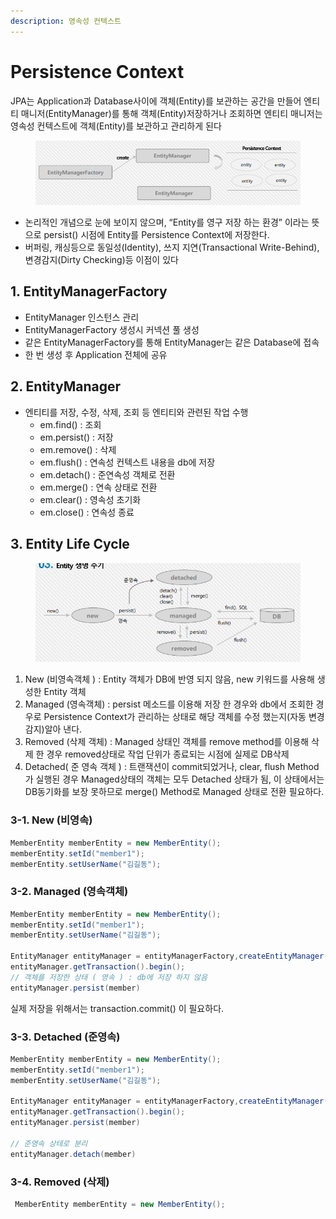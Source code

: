 ```yaml
---
description: 영속성 컨텍스트
---
```


# Persistence Context

JPA는 Application과 Database사이에 객체(Entity)를 보관하는 공간을 만들어 엔티티 매니저(EntityManager)를 통해 객체(Entity)저장하거나 조회하면 엔티티 매니저는 영속성 컨텍스트에 객체(Entity)를 보관하고 관리하게 된다

<figure><img src="../../.gitbook/assets/image (29).png" alt=""><figcaption></figcaption></figure>

* 논리적인 개념으로 눈에 보이지 않으며, “Entity를 영구 저장 하는 환경” 이라는 뜻으로 persist() 시점에 Entity를 Persistence Context에 저장한다.
* 버퍼링, 캐싱등으로 동일성(Identity), 쓰지 지연(Transactional Write-Behind), 변경감지(Dirty Checking)등 이점이 있다

## **1. EntityManagerFactory** <a href="#1-entitymanagerfactory" id="1-entitymanagerfactory"></a>

* EntityManager 인스턴스 관리
* EntityManagerFactory 생성시 커넥션 풀 생성
* 같은 EntityManagerFactory를 통해 EntityManager는 같은 Database에 접속
* 한 번 생성 후 Application 전체에 공유

## **2. EntityManager** <a href="#2-entitymanager" id="2-entitymanager"></a>

* 엔티티를 저장, 수정, 삭제, 조회 등 엔티티와 관련된 작업 수행
  * em.find() : 조회
  * em.persist() : 저장
  * em.remove() : 삭제
  * em.flush() : 연속성 컨텍스트 내용을 db에 저장
  * em.detach() : 준연속성 객체로 전환
  * em.merge() : 연속 상태로 전환
  * em.clear() : 영속성 초기화
  * em.close() : 연속성 종료

## **3. Entity Life Cycle** <a href="#3-entity-life-cycle" id="3-entity-life-cycle"></a>

<figure><img src="../../.gitbook/assets/image (30).png" alt=""><figcaption></figcaption></figure>

1. New (비영속객체 ) : Entity 객체가 DB에 반영 되지 않음, new 키워드를 사용해 생성한 Entity 객체
2. Managed (영속객체) : persist 메소드를 이용해 저장 한 경우와 db에서 조회한 경우로 Persistence Context가 관리하는 상태로 해당 객체를 수정 했는지(자동 변경 감지)알아 낸다.
3. Removed (삭제 객체) : Managed 상태인 객체를 remove method를 이용해 삭제 한 경우 removed상태로 작업 단위가 종료되는 시점에 실제로 DB삭제
4. Detached( 준 영속 객체 ) : 트랜잭션이 commit되었거나, clear, flush Method가 실행된 경우 Managed상태의 객체는 모두 Detached 상태가 됨, 이 상태에서는 DB동기화를 보장 못하므로 merge() Method로 Managed 상태로 전환 필요하다.

### **3-1. New (비영속)** <a href="#3-1-new" id="3-1-new"></a>

```java
MemberEntity memberEntity = new MemberEntity();
memberEntity.setId("member1");
memberEntity.setUserName("김길동");
```

### **3-2. Managed (영속객체)** <a href="#3-2-managed" id="3-2-managed"></a>

```java
MemberEntity memberEntity = new MemberEntity();
memberEntity.setId("member1");
memberEntity.setUserName("김길동");

EntityManager entityManager = entityManagerFactory,createEntityManager();
entityManager.getTransaction().begin();
// 객체를 저장한 상태 ( 영속 ) : db에 저장 하지 않음
entityManager.persist(member)

```

실제 저장을 위해서는 transaction.commit() 이 필요하다.

### **3-3. Detached (준영속)** <a href="#3-3-detached" id="3-3-detached"></a>

```java
MemberEntity memberEntity = new MemberEntity();
memberEntity.setId("member1");
memberEntity.setUserName("김길동");

EntityManager entityManager = entityManagerFactory,createEntityManager();
entityManager.getTransaction().begin();
entityManager.persist(member)

// 준영속 상테로 분리
entityManager.detach(member)

```

### **3-4. Removed (삭제)** <a href="#3-4-removed" id="3-4-removed"></a>

```java
 MemberEntity memberEntity = new MemberEntity();
```
